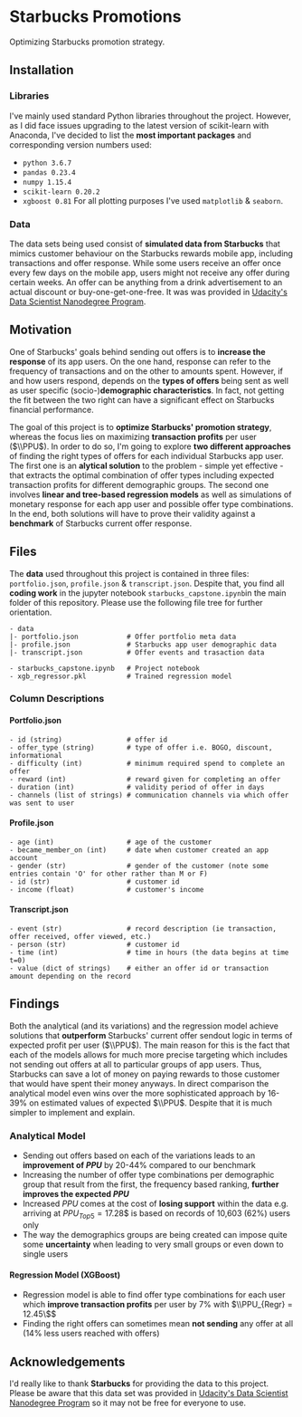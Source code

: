 # Starbucks Promotions
Optimizing Starbucks promotion strategy.

## Installation
### Libraries
I've mainly used standard Python libraries throughout the project. However, as I did face issues upgrading to the latest version of scikit-learn with Anaconda, I've decided to list the __most important packages__ and corresponding version numbers used:
- ```python 3.6.7```
- ```pandas 0.23.4```
- ```numpy 1.15.4```
- ```scikit-learn 0.20.2```
- ```xgboost 0.81```
For all plotting purposes I've used ```matplotlib``` & ```seaborn```.

### Data
The data sets being used consist of __simulated data from Starbucks__ that mimics customer behaviour on the Starbucks rewards mobile app, including transactions and offer response. While some users receive an offer once every few days on the mobile app, users might not receive any offer during certain weeks. An offer can be anything from a drink advertisement to an actual discount or buy-one-get-one-free. It was was provided in [Udacity's Data Scientist Nanodegree Program](https://eu.udacity.com/course/data-scientist-nanodegree--nd025).

## Motivation
One of Starbucks' goals behind sending out offers is to __increase the response__ of its app users. On the one hand, response can refer to the frequency of transactions and on the other to amounts spent. However, if and how users respond, depends on the __types of offers__ being sent as well as user specific (socio-)__demographic characteristics__. In fact, not getting the fit between the two right can have a significant effect on Starbucks financial performance.

The goal of this project is to __optimize Starbucks' promotion strategy__, whereas the focus lies on maximizing __transaction profits__ per user ($\\PPU$). In order to do so, I'm going to explore __two different approaches__ of finding the right types of offers for each individual Starbucks app user. The first one is an __alytical solution__ to the problem - simple yet effective - that extracts the optimal combination of offer types including expected transaction profits for different demographic groups. The second one involves __linear and tree-based regression models__ as well as simulations of monetary response for each app user and possible offer type combinations. In the end, both solutions will have to prove their validity against a __benchmark__ of Starbucks current offer response.

## Files
The __data__ used throughout this project is contained in three files: ```portfolio.json```, ```profile.json``` & ```transcript.json```. Despite that, you find all __coding work__ in the jupyter notebook ```starbucks_capstone.ipynb```in the main folder of this repository. Please use the following file tree for further orientation.
```
- data
|- portfolio.json            # Offer portfolio meta data
|- profile.json              # Starbucks app user demographic data
|- transcript.json           # Offer events and trasaction data

- starbucks_capstone.ipynb   # Project notebook
- xgb_regressor.pkl          # Trained regression model
```

### Column Descriptions
#### Portfolio.json
```
- id (string)                # offer id
- offer_type (string)        # type of offer i.e. BOGO, discount, informational
- difficulty (int)           # minimum required spend to complete an offer
- reward (int)               # reward given for completing an offer
- duration (int)             # validity period of offer in days
- channels (list of strings) # communication channels via which offer was sent to user
```
#### Profile.json
```
- age (int)                  # age of the customer
- became_member_on (int)     # date when customer created an app account
- gender (str)               # gender of the customer (note some entries contain 'O' for other rather than M or F)
- id (str)                   # customer id
- income (float)             # customer's income
```
#### Transcript.json
```
- event (str)                # record description (ie transaction, offer received, offer viewed, etc.)
- person (str)               # customer id
- time (int)                 # time in hours (the data begins at time t=0)
- value (dict of strings)    # either an offer id or transaction amount depending on the record
```

## Findings
Both the analytical (and its variations) and the regression model achieve solutions that __outperform__ Starbucks' current offer sendout logic in terms of expected profit per user ($\\PPU$). The main reason for this is the fact that each of the models allows for much more precise targeting which includes not sending out offers at all to particular groups of app users. Thus, Starbucks can save a lot of money on paying rewards to those customer that would have spent their money anyways. In direct comparison the analytical model even wins over the more sophisticated approach by 16-39% on estimated values of expected $\\PPU$. Despite that it is much simpler to implement and explain.

### Analytical Model
- Sending out offers based on each of the variations leads to an __improvement of$\ PPU$__ by 20-44% compared to our benchmark
- Increasing the number of offer type combinations per demographic group that result from the first, the frequency based ranking, __further improves the expected$\ PPU$__
- Increased$\ PPU$ comes at the cost of __losing support__ within the data e.g. arriving at$\ PPU_{Top5} = 17.28\$$ is based on  records of 10,603 (62\%) users only
- The way the demographics groups are being created can impose quite some __uncertainty__ when leading to very small groups or even down to single users

#### Regression Model (XGBoost)
- Regression model is able to find offer type combinations for each user which __improve transaction profits__ per user by 7% with $\\PPU_{Regr} = 12.45\$$
- Finding the right offers can sometimes mean __not sending__ any offer at all (14% less users reached with offers)

## Acknowledgements
I'd really like to thank __Starbucks__ for providing the data to this project. Please be aware that this data set was provided in [Udacity's Data Scientist Nanodegree Program](https://eu.udacity.com/course/data-scientist-nanodegree--nd025) so it may not be free for everyone to use.
